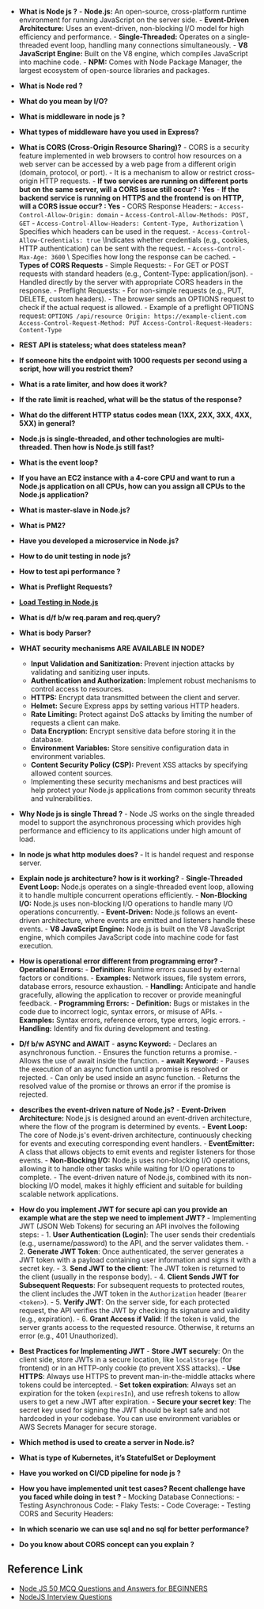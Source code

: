- **What is Node js ?**
        - **Node.js:** An open-source, cross-platform runtime environment for running JavaScript on the server side.
        - **Event-Driven Architecture:** Uses an event-driven, non-blocking I/O model for high efficiency and performance.
        - **Single-Threaded:** Operates on a single-threaded event loop, handling many connections simultaneously.
        - **V8 JavaScript Engine:** Built on the V8 engine, which compiles JavaScript into machine code.
        - **NPM:** Comes with Node Package Manager, the largest ecosystem of open-source libraries and packages.
 
- **What is Node red ?**
- **What do you mean by I/O?**
- **What is middleware in node js ?**
- **What types of middleware have you used in Express?**
- **What is CORS (Cross-Origin Resource Sharing)?**
        - CORS is a security feature implemented in web browsers to control how resources on a web server can be accessed by a web page from a different origin (domain, protocol, or port). 
        - It is a mechanism to allow or restrict cross-origin HTTP requests.
        - **If two services are running on different ports but on the same server, will a CORS issue still occur? : Yes**
        - **If the backend service is running on HTTPS and the frontend is on HTTP, will a CORS issue occur? : Yes**
        - CORS Response Headers: 
                - ```Access-Control-Allow-Origin: domain```
                - ```Access-Control-Allow-Methods: POST, GET```
                - ```Access-Control-Allow-Headers: Content-Type, Authorization``` \\ Specifies which headers can be used in the request.
                - ```Access-Control-Allow-Credentials: true``` \\Indicates whether credentials (e.g., cookies, HTTP authentication) can be sent with the request.
                - ```Access-Control-Max-Age: 3600``` \\ Specifies how long the response can be cached.
        - **Types of CORS Requests**
                - Simple Requests:
                        - For GET or POST requests with standard headers (e.g., Content-Type: application/json).
                        - Handled directly by the server with appropriate CORS headers in the response.
                - Preflight Requests:
                        - For non-simple requests (e.g., PUT, DELETE, custom headers).
                        - The browser sends an OPTIONS request to check if the actual request is allowed.
                        - Example of a preflight OPTIONS request:
                                ```
                                        OPTIONS /api/resource
                                        Origin: https://example-client.com
                                        Access-Control-Request-Method: PUT
                                        Access-Control-Request-Headers: Content-Type
                                ```

- **REST API is stateless; what does stateless mean?**
- **If someone hits the endpoint with 1000 requests per second using a script, how will you restrict them?**
- **What is a rate limiter, and how does it work?**
- **If the rate limit is reached, what will be the status of the response?**
- **What do the different HTTP status codes mean (1XX, 2XX, 3XX, 4XX, 5XX) in general?**
- **Node.js is single-threaded, and other technologies are multi-threaded. Then how is Node.js still fast?**
- **What is the event loop?**
- **If you have an EC2 instance with a 4-core CPU and want to run a Node.js application on all CPUs, how can you assign all CPUs to the Node.js application?**
- **What is master-slave in Node.js?**
- **What is PM2?**
- **Have you developed a microservice in Node.js?**
- **How to do unit testing in node js?**
- **How to test api performance ?**
- **What is Preflight Requests?**
- **[Load Testing in Node.js](https://youtu.be/emFT-S8GAOk?si=g9JaidvA2QN9W4Xe)**
- **What is d/f b/w req.param and req.query?**
- **What is body Parser?**
- **WHAT security mechanisms ARE AVAILABLE IN NODE?**
    - **Input Validation and Sanitization:** Prevent injection attacks by validating and sanitizing user inputs.
    - **Authentication and Authorization:** Implement robust mechanisms to control access to resources.
    - **HTTPS:** Encrypt data transmitted between the client and server.
    - **Helmet:** Secure Express apps by setting various HTTP headers.
    - **Rate Limiting:** Protect against DoS attacks by limiting the number of requests a client can make.
    - **Data Encryption:** Encrypt sensitive data before storing it in the database.
    - **Environment Variables:** Store sensitive configuration data in environment variables.
    - **Content Security Policy (CSP):** Prevent XSS attacks by specifying allowed content sources.
    - Implementing these security mechanisms and best practices will help protect your Node.js applications from common security threats and vulnerabilities.
-   **Why Node js is single Thread ?**
        - Node JS works on the single threaded model to support the asynchronous processing which provides high performance and efficiency to its applications under high amount of load.
-   **In node js what http modules does?**
        - It is handel request and response server.
-   **Explain node js architecture? how is it working?**
        - **Single-Threaded Event Loop:** Node.js operates on a single-threaded event loop, allowing it to handle multiple concurrent operations efficiently.
        - **Non-Blocking I/O:** Node.js uses non-blocking I/O operations to handle many I/O operations concurrently.
        - **Event-Driven:** Node.js follows an event-driven architecture, where events are emitted and listeners handle these events.
        - **V8 JavaScript Engine:** Node.js is built on the V8 JavaScript engine, which compiles JavaScript code into machine code for fast execution.
- **How is operational error different from programming error?**
        - **Operational Errors:**
                - **Definition:** Runtime errors caused by external factors or conditions.
                - **Examples:** Network issues, file system errors, database errors, resource exhaustion.
                - **Handling:** Anticipate and handle gracefully, allowing the application to recover or provide meaningful feedback.
        - **Programming Errors:**
                - **Definition:** Bugs or mistakes in the code due to incorrect logic, syntax errors, or misuse of APIs.
                - **Examples:** Syntax errors, reference errors, type errors, logic errors.
                - **Handling:** Identify and fix during development and testing.

- **D/f b/w ASYNC and AWAIT**
        - **async Keyword:**
                - Declares an asynchronous function.
                - Ensures the function returns a promise.
                - Allows the use of await inside the function.
        - **await Keyword:**
                - Pauses the execution of an async function until a promise is resolved or rejected.
                - Can only be used inside an async function.
                - Returns the resolved value of the promise or throws an error if the promise is rejected.

- **describes the event-driven nature of Node.js?**
        - **Event-Driven Architecture:** Node.js is designed around an event-driven architecture, where the flow of the program is determined by events.
        - **Event Loop:** The core of Node.js's event-driven architecture, continuously checking for events and executing corresponding event handlers.
        - **EventEmitter:** A class that allows objects to emit events and register listeners for those events.
        - **Non-Blocking I/O:** Node.js uses non-blocking I/O operations, allowing it to handle other tasks while waiting for I/O operations to complete.
        - The event-driven nature of Node.js, combined with its non-blocking I/O model, makes it highly efficient and suitable for building scalable network applications.

- **How do you implement JWT for secure api can you provide an example what are the step we need to implement JWT?**
        - Implementing JWT (JSON Web Tokens) for securing an API involves the following steps:
                - 1. **User Authentication (Login)**: The user sends their credentials (e.g., username/password) to the API, and the server validates them.
                - 2. **Generate JWT Token**: Once authenticated, the server generates a JWT token with a payload containing user information and signs it with a secret key.
                - 3. **Send JWT to the client**: The JWT token is returned to the client (usually in the response body).
                - 4. **Client Sends JWT for Subsequent Requests**: For subsequent requests to protected routes, the client includes the JWT token in the `Authorization` header (`Bearer <token>`).
                - 5. **Verify JWT**: On the server side, for each protected request, the API verifies the JWT by checking its signature and validity (e.g., expiration).
                - 6. **Grant Access if Valid**: If the token is valid, the server grants access to the requested resource. Otherwise, it returns an error (e.g., 401 Unauthorized).

- **Best Practices for Implementing JWT**
        - **Store JWT securely**: On the client side, store JWTs in a secure location, like `localStorage` (for frontend) or in an HTTP-only cookie (to prevent XSS attacks).
        - **Use HTTPS**: Always use HTTPS to prevent man-in-the-middle attacks where tokens could be intercepted.
        - **Set token expiration**: Always set an expiration for the token (`expiresIn`), and use refresh tokens to allow users to get a new JWT after expiration.
        - **Secure your secret key**: The secret key used for signing the JWT should be kept safe and not hardcoded in your codebase. You can use environment variables or AWS Secrets Manager for secure storage.

- **Which method is used to create a server in Node.is?**
- **What is type of Kubernetes, it’s StatefulSet or Deployment**
- **Have you worked on CI/CD pipeline for node js ?**
- **How you have implemented unit test cases? Recent challenge have you faced while doing in test ?**
        - Mocking Database Connections:
        - Testing Asynchronous Code:
        - Flaky Tests:
        - Code Coverage:
        - Testing CORS and Security Headers:

- **In which scenario we can use sql and no sql for better performance?**
- **Do you know about CORS concept can you explain ?**

## Reference Link
- [Node JS 50 MCQ Questions and Answers for BEGINNERS](https://youtu.be/omXqa2XGoWI?si=QNIIl2Oc_gYLVB7H)
- [NodeJS Interview Questions](./NodeJS%20Interview%20Questions.pdf)